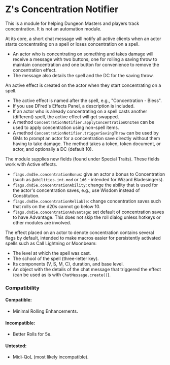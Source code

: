 # Z's Concentration Notifier
This is a module for helping Dungeon Masters and players track concentration. It is not an automation module.

At its core, a short chat message will notify all active clients when an actor starts concentrating on a spell or loses concentration on a spell.
* An actor who is concentrating on something and takes damage will receive a message with two buttons; one for rolling a saving throw to maintain concentration and one button for convenience to remove the concentration effect.
* The message also details the spell and the DC for the saving throw.

An active effect is created on the actor when they start concentrating on a spell.
* The active effect is named after the spell, e.g., "Concentration - Bless".
* If you use DFred's Effects Panel, a description is included.
* If an actor who is already concentrating on a spell casts another (different) spell, the active effect will get swapped.
* A method `ConcentrationNotifier.applyConcentrationOnItem` can be used to apply concentration using non-spell items.
* A method `ConcentrationNotifier.triggerSavingThrow` can be used by GMs to prompt an actor for a concentration save directly without them having to take damage. The method takes a token, token document, or actor, and optionally a DC (default 10).

The module supplies new fields (found under Special Traits). These fields work with Active effects.
* `flags.dnd5e.concentrationBonus`: give an actor a bonus to Concentration (such as `@abilities.int.mod` or `1d6` - intended for Wizard Bladesingers).
* `flags.dnd5e.concentrationAbility`: change the ability that is used for the actor's concentration saves, e.g., use Wisdom instead of Constitution.
* `flags.dnd5e.concentrationReliable`: change concentration saves such that rolls on the d20s cannot go below 10.
* `flags.dnd5e.concentrationAdvantage`: set default of concentration saves to have Advantage. This does not skip the roll dialog unless hotkeys or other modules are involved.

The effect placed on an actor to denote concentration contains several flags by default, intended to make macros easier for persistently activated spells such as Call Lightning or Moonbeam:
* The level at which the spell was cast.
* The school of the spell (three-letter key).
* Its components (V, S, M, C), duration, and base level.
* An object with the details of the chat message that triggered the effect (can be used as is with `ChatMessage.create()`).

### Compatibility

#### Compatible:
* Minimal Rolling Enhancements.

#### Incompatible:
* Better Rolls for 5e.

#### Untested:
* Midi-QoL (most likely incompatible).
